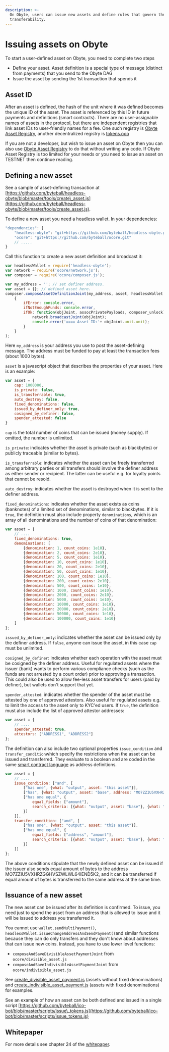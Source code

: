 ```yaml
---
description: >-
  On Obyte, users can issue new assets and define rules that govern their
  transferability.
---
```


# Issuing assets on Obyte

To start a user-defined asset on Obyte, you need to complete two steps

* Define your asset. Asset definition is a special type of message \(distinct from payments\) that you send to the Obyte DAG
* Issue the asset by sending the 1st transaction that spends it

## Asset ID

After an asset is defined, the hash of the unit where it was defined becomes the unique ID of the asset. The asset is referenced by this ID in future payments and definitions \(smart contracts\). There are no user-assignable names of assets in the protocol, but there are independent registries that link asset IDs to user-friendly names for a fee. One such registry is [Obyte Asset Registry](https://asset.obyte.app/), another decentralized registry is [tokens.ooo](https://tokens.ooo/)

If you are not a developer, but wish to issue an asset on Obyte then you can also use [Obyte Asset Registry](https://asset.obyte.app/) to do that without writing any code. If Obyte Asset Registry is too limited for your needs or you need to issue an asset on TESTNET then continue reading.

## Defining a new asset

See a sample of asset-defining transaction at [https://github.com/byteball/headless-obyte/blob/master/tools/create\_asset.js](https://github.com/byteball/headless-obyte/blob/master/tools/create_asset.js).

To define a new asset you need a headless wallet. In your dependencies:

```javascript
"dependencies": {
	"headless-obyte": "git+https://github.com/byteball/headless-obyte.git",
	"ocore": "git+https://github.com/byteball/ocore.git"
	// .....
}
```

Call this function to create a new asset definition and broadcast it:

```javascript
var headlessWallet = require('headless-obyte');
var network = require('ocore/network.js');
var composer = require('ocore/composer.js');

var my_address = ''; // set definer address.
var asset = {}; // defined asset here.
composer.composeAssetDefinitionJoint(my_address, asset, headlessWallet.signer,
    {
        ifError: console.error,
        ifNotEnoughFunds: console.error,
        ifOk: function(objJoint, assocPrivatePayloads, composer_unlock) {
            network.broadcastJoint(objJoint);
            console.error('==== Asset ID:'+ objJoint.unit.unit);
        }
    }
);
```

Here `my_address` is your address you use to post the asset-defining message. The address must be funded to pay at least the transaction fees \(about 1000 bytes\).

`asset` is a javascript object that describes the properties of your asset. Here is an example:

```javascript
var asset = {
	cap: 1000000,
	is_private: false,
	is_transferrable: true,
	auto_destroy: false,
	fixed_denominations: false,
	issued_by_definer_only: true,
	cosigned_by_definer: false,
	spender_attested: false
}
```

`cap` is the total number of coins that can be issued \(money supply\). If omitted, the number is unlimited.

`is_private`: indicates whether the asset is private \(such as blackbytes\) or publicly traceable \(similar to bytes\).

`is_transferrable`: indicates whether the asset can be freely transferred among arbitrary parties or all transfers should involve the definer address as either sender or recipient. The latter can be useful e.g. for loyalty points that cannot be resold.

`auto_destroy`: indicates whether the asset is destroyed when it is sent to the definer address.

`fixed_denominations`: indicates whether the asset exists as coins \(banknotes\) of a limited set of denominations, similar to blackbytes. If it is `true`, the definition must also include property `denominations`, which is an array of all denominations and the number of coins of that denomination:

```javascript
var asset = {
	// ....
	fixed_denominations: true,
	denominations: [
		{denomination: 1, count_coins: 1e10},
		{denomination: 2, count_coins: 2e10},
		{denomination: 5, count_coins: 1e10},
		{denomination: 10, count_coins: 1e10},
		{denomination: 20, count_coins: 2e10},
		{denomination: 50, count_coins: 1e10},
		{denomination: 100, count_coins: 1e10},
		{denomination: 200, count_coins: 2e10},
		{denomination: 500, count_coins: 1e10},
		{denomination: 1000, count_coins: 1e10},
		{denomination: 2000, count_coins: 2e10},
		{denomination: 5000, count_coins: 1e10},
		{denomination: 10000, count_coins: 1e10},
		{denomination: 20000, count_coins: 2e10},
		{denomination: 50000, count_coins: 1e10},
		{denomination: 100000, count_coins: 1e10}
	]
};
```

`issued_by_definer_only`: indicates whether the asset can be issued only by the definer address. If `false`, anyone can issue the asset, in this case `cap` must be unlimited.

`cosigned_by_definer`: indicates whether each operation with the asset must be cosigned by the definer address. Useful for regulated assets where the issuer \(bank\) wants to perform various compliance checks \(such as the funds are not arrested by a court order\) prior to approving a transaction. This could also be used to allow fee-less asset transfers for users \(paid by definer\), but wallets don't support that yet. 

`spender_attested`: indicates whether the spender of the asset must be attested by one of approved attestors. Also useful for regulated assets e.g. to limit the access to the asset only to KYC'ed users. If `true`, the definition must also include the list of approved attestor addresses:

```javascript
var asset = {
	// ....
	spender_attested: true,
	attestors: ["ADDRESS1", "ADDRESS2"]
};
```

The definition can also include two optional properties `issue_condition` and `transfer_condition`which specify the restrictions when the asset can be issued and transferred. They evaluate to a boolean and are coded in the same [smart contract language](contracts/reference.md) as address definitions.

```javascript
var asset = {
	// ....
	issue_condition: ["and", [
		["has one", {what: "output", asset: "this asset"}],
		["has", {what: "output", asset: "base", address: "MO7ZZIU5VXHRZGGHVSZWLWL64IEND5K2"}],
		["has one equal", {
			equal_fields: ["amount"], 
			search_criteria: [{what: "output", asset: "base"}, {what: "output", asset: "this asset"}]
		}]
	]],
	transfer_condition: ["and", [
		["has one", {what: "output", asset: "this asset"}],
		["has one equal", {
			equal_fields: ["address", "amount"], 
			search_criteria: [{what: "output", asset: "base"}, {what: "output", asset: "this asset"}]
		}]
	]]
};
```

The above conditions stipulate that the newly defined asset can be issued if the issuer also sends equal amount of bytes to the address MO7ZZIU5VXHRZGGHVSZWLWL64IEND5K2, and it can be transferred if equal amount of bytes is transferred to the same address at the same time.

## Issuance of a new asset

The new asset can be issued after its definition is confirmed. To issue, you need just to spend the asset from an address that is allowed to issue and it will be issued to address you transferred it.

You cannot use `wallet.sendMultiPayment()`, `headlessWallet.issueChangeAddressAndSendPayment()`and similar functions because they can do only transfers and they don't know about addresses that can issue new coins. Instead, you have to use lower level functions:

* `composeAndSaveDivisibleAssetPaymentJoint` from `ocore/divisible_asset.js`
* `composeAndSaveIndivisibleAssetPaymentJoint` from `ocore/indivisible_asset.js`

See [create\_divisible\_asset\_payment.js](https://github.com/byteball/headless-obyte/blob/master/tools/create_divisible_asset_payment.js) \(assets without fixed denominations\) and [create\_indivisible\_asset\_payment.js](https://github.com/byteball/headless-obyte/blob/master/tools/create_indivisible_asset_payment.js) \(assets with fixed denominations\) for examples.

See an example of how an asset can be both defined and issued in a single script [https://github.com/byteball/ico-bot/blob/master/scripts/issue\_tokens.js](https://github.com/byteball/ico-bot/blob/master/scripts/issue_tokens.js)

## Whitepaper

For more details see chapter 24 of the [whitepaper](https://byteball.org/Byteball.pdf).

